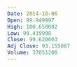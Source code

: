 ```yaml
---
Date: 2014-10-06
Open: 99.949997
High: 100.650002
Low: 99.419998
Close: 99.620003
Adj Close: 93.155067
Volume: 37051200
---
```

